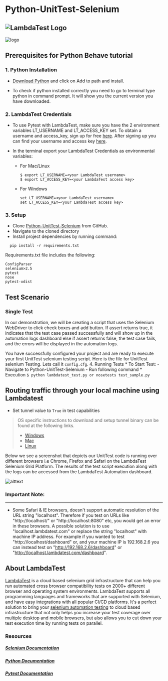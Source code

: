 # Python-UnitTest-Selenium
![LambdaTest Logo](https://www.lambdatest.com/static/images/logo.svg)
--- 

![logo](https://github.com/Apoorvlt/test/blob/master/logo.PNG)

## Prerequisites for Python Behave tutorial 

### 1. Python Installation

 * [Download Python](https://www.python.org/downloads/) and click on Add to path and install.
 
 * To check if python installed correctly you need to go to terminal type python in command prompt. It will show you the current version you have downloaded.
 
### 2. LambdaTest Credentials
  * To use Pytest with LambdaTest, make sure you have the 2 environment variables LT_USERNAME and LT_ACCESS_KEY set. To obtain a username and access_key, sign up for free [here](https://lambdatest.com). After signing up you can find your username and access key [here](https://accounts.lambdatest.com/detail/profile).
  * In the terminal export your LambdaTest Credentials as environmental variables:
       
       * For Mac/Linux
            ```
            $ export LT_USERNAME=<your LambdaTest username>
            $ export LT_ACCESS_KEY=<your LambdaTest access key>
            ```
       
       * For Windows
            ```
            set LT_USERNAME=<your LambdaTest username>
            set LT_ACCESS_KEY=<your LambdaTest access key>
            ```

### 3. Setup

 * Clone [Python-UnitTest-Selenium](https://github.com/LambdaTest/Python-UnitTest-Selenium.git) from GitHub.
 * Navigate to the cloned directory
 * Install project dependencies by running command:
 
 ```
   pip install -r requirements.txt
 ```
 
 Requirements.txt file includes the following:
 
 ```
ConfigParser
selenium>2.5
pytest
nose
pytest-xdist
```
## Test Scenario

### Single Test

In our demonstration, we will be creating a script that uses the Selenium WebDriver to click check boxes and add button. If assert returns true, it indicates that the test case passed successfully and will show up in the automation logs dashboard else if assert returns false, the test case fails, and the errors will be displayed in the automation logs.

You have successfully configured your project and are ready to execute your first UnitTest selenium testing script. Here is the  file for UnitTest selenium Testing. Lets call it <code>config.cfg</code>.
4. Running Tests
    * To Start Test:
    - Navigate to Python-UnitTest-Selenium
    - Run following command
    * Execution
    ```
    $ python lambdatest_test.py or nosetests test_sample.py
    ```

##  Routing traffic through your local machine using Lambdatest
- Set tunnel value to `True` in test capabilities
> OS specific instructions to download and setup tunnel binary can be found at the following links.
>    - [Windows](https://www.lambdatest.com/support/docs/display/TD/Local+Testing+For+Windows)
>    - [Mac](https://www.lambdatest.com/support/docs/display/TD/Local+Testing+For+MacOS)
>    - [Linux](https://www.lambdatest.com/support/docs/display/TD/Local+Testing+For+Linux)



Below we see a screenshot that depicts our UnitTest code is running over different browsers i.e Chrome, Firefox and Safari on the LambdaTest Selenium Grid Platform. The results of the test script execution along with the logs can be accessed from the LambdaTest Automation dashboard.


![alttext](https://github.com/Apoorvlt/test/blob/master/unitcap.PNG)



### Important Note:
---
- Some Safari & IE browsers, doesn't support automatic resolution of the URL string "localhost". Therefore if you test on URLs like "http://localhost/" or "http://localhost:8080" etc, you would get an error in these browsers. A possible solution is to use "localhost.lambdatest.com" or replace the string "localhost" with machine IP address. For example if you wanted to test "http://localhost/dashboard" or, and your machine IP is 192.168.2.6 you can instead test on "http://192.168.2.6/dashboard" or "http://localhost.lambdatest.com/dashboard".

## About LambdaTest
[LambdaTest](https://www.lambdatest.com/) is a cloud based selenium grid infrastructure that can help you run automated cross browser compatibility tests on 2000+ different browser and operating system environments. LambdaTest supports all programming languages and frameworks that are supported with Selenium, and have easy integrations with all popular CI/CD platforms. It's a perfect solution to bring your [selenium automation testing](https://www.lambdatest.com/selenium-automation) to cloud based infrastructure that not only helps you increase your test coverage over multiple desktop and mobile browsers, but also allows you to cut down your test execution time by running tests on parallel.

### Resources

##### [Selenium Documentation](http://www.seleniumhq.org/docs/)

##### [Python Documentation](https://docs.python.org/2.7/)

##### [Pytest Documentation](http://pytest.org/latest/contents.html)
